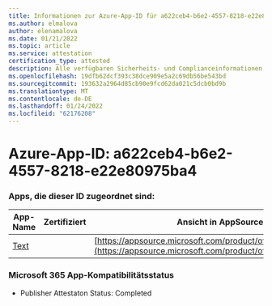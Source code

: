 ```yaml
---
title: Informationen zur Azure-App-ID für a622ceb4-b6e2-4557-8218-e22e80975ba4
ms.author: elmalova
author: elenamalova
ms.date: 01/21/2022
ms.topic: article
ms.service: attestation
certification_type: attested
description: Alle verfügbaren Sicherheits- und Complianceinformationen für a622ceb4-b6e2-4557-8218-e22e80975ba4.
ms.openlocfilehash: 19dfb62dcf393c38dce909e5a2c69db56be543bd
ms.sourcegitcommit: 193632a2964d85cb90e9fcd62da021c5dcb0bd9b
ms.translationtype: MT
ms.contentlocale: de-DE
ms.lasthandoff: 01/24/2022
ms.locfileid: "62176208"
---
```

# <a name="azure-app-id-a622ceb4-b6e2-4557-8218-e22e80975ba4"></a>Azure-App-ID: a622ceb4-b6e2-4557-8218-e22e80975ba4


### <a name="apps-associated-with-this-id"></a>Apps, die dieser ID zugeordnet sind:
| **App-Name** | **Zertifiziert** | **Ansicht in AppSource** |
|--------------|---------------|-----------------------|
| [Text](https://docs.microsoft.com/microsoft-365-app-certification/forward/WA200000383) |  | [https://appsource.microsoft.com/product/office/WA200000383](https://appsource.microsoft.com/product/office/WA200000383) |

### <a name="microsoft-365-app-compliance-status"></a>Microsoft 365 App-Kompatibilitätsstatus
- Publisher Attestaton Status: Completed
